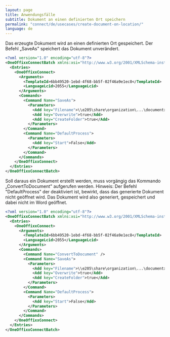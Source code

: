 ```yaml
---
layout: page
title: Anwendungsfälle
subtitle: Dokument an einen definierten Ort speichern
permalink: "connect/de/usecases/create-document-on-location/"
language: de
---
```


Das erzeugte Dokument wird an einen definierten Ort gespeichert. Der Befehl „SaveAs" speichert das Dokument unverändert.

```xml
<?xml version="1.0" encoding="utf-8"?>
<OneOffixxConnectBatch xmlns:xsi="http://www.w3.org/2001/XMLSchema-instance" xmlns:xsd="http://www.w3.org/2001/XMLSchema" xmlns="http://schema.oneoffixx.com/OneOffixxConnectBatch/1">
  <Entries>
    <OneOffixxConnect>
      <Arguments>
        <TemplateId>6bb49520-1ebd-4f68-bb5f-02f46a9e1ec8</TemplateId>
        <LanguageLcid>2055</LanguageLcid>
      </Arguments>
      <Commands>
        <Command Name="SaveAs">
          <Parameters>
            <Add key="Filename">\\e205\share\organization\...\documentxyz.dotx</Add>
            <Add key="Overwrite">true</Add>
            <Add key="CreateFolder">true</Add>
          </Parameters>
        </Command>
        <Command Name="DefaultProcess">
          <Parameters>
            <Add key="Start">False</Add>
          </Parameters>
        </Command>
      </Commands>
    </OneOffixxConnect>
  </Entries>
</OneOffixxConnectBatch>
```

Soll daraus ein Dokument erstellt werden, muss vorgängig das Kommando „ConvertToDocument" aufgerufen werden. Hinweis: Der Befehl "DefaultProcess" der deaktiviert ist, bewirkt, dass das generierte Dokument nicht geöffnet wird. Das Dokument wird also generiert, gespeichert und dabei nicht im Word geöffnet.

```xml
<?xml version="1.0" encoding="utf-8"?>
<OneOffixxConnectBatch xmlns:xsi="http://www.w3.org/2001/XMLSchema-instance" xmlns:xsd="http://www.w3.org/2001/XMLSchema" xmlns="http://schema.oneoffixx.com/OneOffixxConnectBatch/1">
  <Entries>
    <OneOffixxConnect>
      <Arguments>
        <TemplateId>6bb49520-1ebd-4f68-bb5f-02f46a9e1ec8</TemplateId>
        <LanguageLcid>2055</LanguageLcid>
      </Arguments>
      <Commands>
        <Command Name="ConvertToDocument" />
        <Command Name="SaveAs">
          <Parameters>
            <Add key="Filename">\\e205\share\organization\...\documentxyz.docx</Add>
            <Add key="Overwrite">true</Add>
            <Add key="CreateFolder">true</Add>
          </Parameters>
        </Command>
        <Command Name="DefaultProcess">
          <Parameters>
            <Add key="Start">False</Add>
          </Parameters>
        </Command>
      </Commands>
    </OneOffixxConnect>
  </Entries>
</OneOffixxConnectBatch>
```